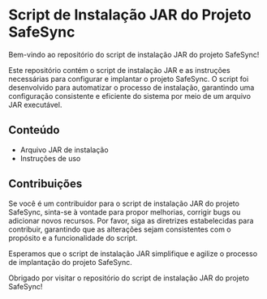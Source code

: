 # Script de Instalação JAR do Projeto SafeSync

Bem-vindo ao repositório do script de instalação JAR do projeto SafeSync!

Este repositório contém o script de instalação JAR e as instruções necessárias para configurar e implantar o projeto SafeSync. O script foi desenvolvido para automatizar o processo de instalação, garantindo uma configuração consistente e eficiente do sistema por meio de um arquivo JAR executável.

## Conteúdo

- Arquivo JAR de instalação
- Instruções de uso

## Contribuições

Se você é um contribuidor para o script de instalação JAR do projeto SafeSync, sinta-se à vontade para propor melhorias, corrigir bugs ou adicionar novos recursos. Por favor, siga as diretrizes estabelecidas para contribuir, garantindo que as alterações sejam consistentes com o propósito e a funcionalidade do script.

Esperamos que o script de instalação JAR simplifique e agilize o processo de implantação do projeto SafeSync.

Obrigado por visitar o repositório do script de instalação JAR do projeto SafeSync!
